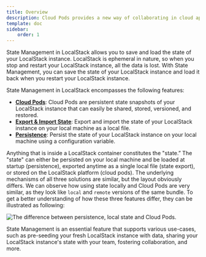 ```yaml
---
title: Overview
description: Cloud Pods provides a new way of collaborating in cloud application development workflows.
template: doc
sidebar:
    order: 1
---
```


State Management in LocalStack allows you to save and load the state of your LocalStack instance.
LocalStack is ephemeral in nature, so when you stop and restart your LocalStack instance, all the data is lost.
With State Management, you can save the state of your LocalStack instance and load it back when you restart your LocalStack instance.

State Management in LocalStack encompasses the following features:

* [**Cloud Pods**](/aws/capabilities/state-management/cloud-pods): Cloud Pods are persistent state snapshots of your LocalStack instance that can easily be shared, stored, versioned, and restored.
* [**Export & Import State**](/aws/capabilities/state-management/export-import-state): Export and import the state of your LocalStack instance on your local machine as a local file.
* [**Persistence**](/aws/capabilities/state-management/persistence): Persist the state of your LocalStack instance on your local machine using a configuration variable.

Anything that is inside a LocalStack container constitutes the "state.” The "state" can either be persisted on your local
machine and be loaded at startup (persistence), exported anytime as a single local file (state export), or stored on the LocalStack platform (cloud pods).
The underlying mechanisms of all three solutions are similar, but the layout obviously differs.
We can observe how using state
locally and Cloud Pods are very similar, as they look like `local` and `remote` versions of the same bundle.
To get a better understanding of how
these three features differ, they can be illustrated as following:

![The difference between persistence, local state and Cloud Pods.](/images/aws/persistence-pods-remote.png)

State Management is an essential feature that supports various use-cases, such as pre-seeding your fresh LocalStack instance with data, sharing your LocalStack instance's state with your team, fostering collaboration, and more.

